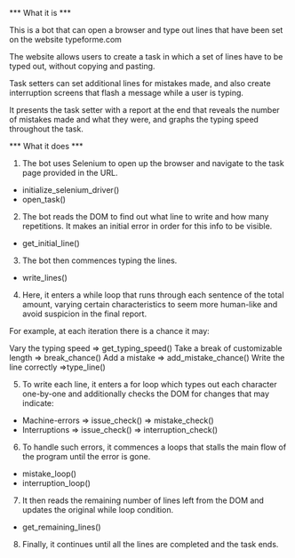 *** What it is *** 

This is a bot that can open a browser and type out lines that have been set on the website typeforme.com

The website allows users to create a task in which a set of lines have to be typed out, without copying and pasting. 

Task setters can set additional lines for mistakes made, and also create interruption screens that flash a message while a user is typing. 

It presents the task setter with a report at the end that reveals the number of mistakes made and what they were, and graphs the typing speed throughout the task. 

*** What it does *** 

1. The bot uses Selenium to open up the browser and navigate to the task page provided in the URL. 

- initialize_selenium_driver()
- open_task()
  
2. The bot reads the DOM to find out what line to write and how many repetitions. It makes an initial error in order for this info to be visible. 

- get_initial_line()

3. The bot then commences typing the lines.

- write_lines()

4. Here, it enters a while loop that runs through each sentence of the total amount, varying certain characteristics to seem more human-like and avoid suspicion in the final report.

For example, at each iteration there is a chance it may:

Vary the typing speed                       => get_typing_speed()
Take a break of customizable length         => break_chance()
Add a mistake                               => add_mistake_chance()
Write the line correctly                     =>type_line()
    
5. To write each line, it enters a for loop which types out each character one-by-one and additionally checks the DOM for changes that may indicate:

- Machine-errors => issue_check() => mistake_check() 
- Interruptions => issue_check() => interruption_check() 

6. To handle such errors, it commences a loops that stalls the main flow of the program until the error is gone.

- mistake_loop()
- interruption_loop()

7. It then reads the remaining number of lines left from the DOM and updates the original while loop condition.

- get_remaining_lines()

8. Finally, it continues until all the lines are completed and the task ends. 

